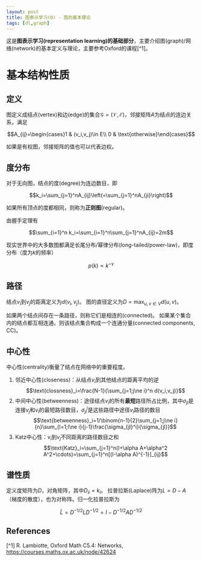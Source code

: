 ```yaml
---
layout: post
title: 图表示学习(0) - 图的基本理论
tags: [dl,graph]
---
```


这是**图表示学习(representation learning)的基础部分**，主要介绍图(graph)/网络(network)的基本定义与理论，主要参考Oxford的课程[^1]。

<!--more-->

# 基本结构性质
## 定义
图定义成结点(vertex)和边(edge)的集合$\mathcal{G}=(\mathcal{V},\mathcal{E})$，邻接矩阵$A$为结点的连边关系，满足

$$A_{ij}=\begin{cases}1 & (v_i,v_j)\in E\\ 0 & \text{otherwise}\end{cases}$$

如果是有权图，邻接矩阵的值也可以代表边权。

## 度分布
对于无向图，结点的度(degree)为连边数目，即

$$k_i=\sum_{j=1}^nA_{ij}\left(=\sum_{j=1}^nA_{ji}\right)$$

如果所有顶点的度都相同，则称为**正则图**(regular)。

由握手定理有

$$\sum_{i=1}^n k_i=\sum_{i=1}^n\sum_{j=1}^nA_{ij}=2m$$

现实世界中的大多数图都满足长尾分布/幂律分布(long-tailed/power-law)，即度分布（度为$k$的频率）

$$p(k)\propto k^{-\gamma}$$

## 路径
结点$v_i$到$v_j$的距离定义为$d(v_i,v_j)$。
图的直径定义为$D=\max_{u,v\in V}d(u,v)$。

如果两个结点间存在一条路径，则称它们是相连的(connected)。
如果某个集合内的结点都互相连通，则该结点集合构成一个连通分量(connected components, CC)。

## 中心性
中心性(centrality)衡量了结点在网络中的重要程度。
1. 邻近中心性(closeness)：从结点$v_i$到其他结点的距离平均的逆
$$\text{clossness}_i=\frac{N-1}{\sum_{j=1;j\ne i}^n d(v_i,v_j)}$$
2. 中间中心性(betweenness)：途径结点$v_i$的所有**最短**路径所占比例，其中$\sigma_{jl}$是连接$v_j$和$v_l$的最短路径数目，$\sigma_{jl}^i$是这些路径中途径$v_i$路径的数目
$$\text{betweenness}_i=1/\binom{n-1}{2}\sum_{j=1;j\ne i}{n}\sum_{l=1;l\ne i}{j-1}\frac{\sigma_{jl}^i}{\sigma_{jl}}$$
3. Katz中心性：$v_i$到$v_j$不同距离的路径数目之和
$$\text{Katz}_i=\sum_{j=1}^n(I+\alpha A+\alpha^2 A^2+\cdots)=\sum_{j=1}^n[(I-\alpha A)^{-1}]_{ij}$$

## 谱性质
定义度矩阵为$D$，对角矩阵，其中$D_{ii}=k_i$。
拉普拉斯(Laplace)阵为$L=D-A$（梯度的散度），也为对称阵。归一化拉普拉斯为

$$\tilde{L}=D^{-1/2}LD^{-1/2}=I-D^{-1/2}AD^{-1/2}$$



## References
[^1] R. Lambiotte, Oxford Math C5.4: Networks, <https://courses.maths.ox.ac.uk/node/42624>